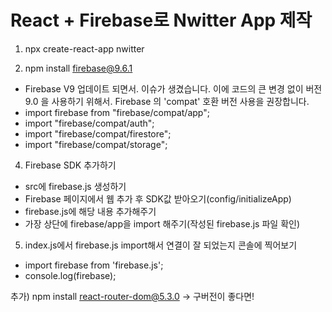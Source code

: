 # React + Firebase로 Nwitter App 제작

1. npx create-react-app nwitter

2. npm install firebase@9.6.1
 - Firebase V9 업데이트 되면서. 이슈가 생겼습니다. 이에 코드의 큰 변경 없이 버전 9.0 을 사용하기 위해서. Firebase 의 'compat' 호환 버전 사용을 권장합니다.
 - import firebase from "firebase/compat/app";
 - import "firebase/compat/auth";
 - import "firebase/compat/firestore";
 - import "firebase/compat/storage";
 
4. Firebase SDK 추가하기
 - src에 firebase.js 생성하기
 - Firebase 페이지에서 웹 추가 후 SDK값 받아오기(config/initializeApp)
 - firebase.js에 해당 내용 추가해주기
 - 가장 상단에 firebase/app을 import 해주기(작성된 firebase.js 파일 확인)

5. index.js에서 firebase.js import해서 연결이 잘 되었는지 콘솔에 찍어보기
 - import firebase from 'firebase.js';
 - console.log(firebase);

추가) npm install react-router-dom@5.3.0 -> 구버전이 좋다면!